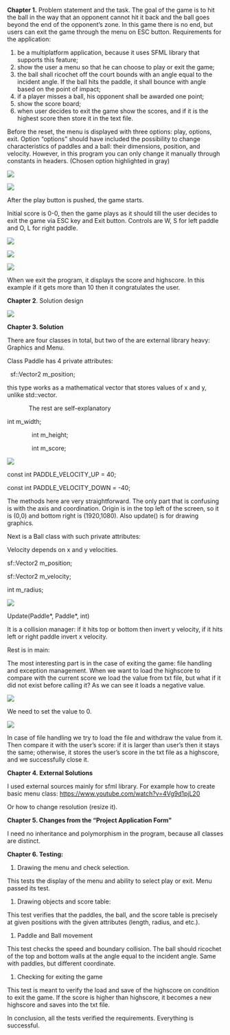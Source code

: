 **Chapter 1.** Problem statement and the task. The goal of the game is to hit the ball in the way that an opponent cannot hit it back and the ball goes beyond the end of the opponent’s zone. In this game there is no end, but users can exit the game through the menu on ESC button. Requirements for the application:

1) be a multiplatform application, because it uses SFML library that supports this feature;
1) show the user a menu so that he can choose to play or exit the game;
1) the ball shall ricochet off the court bounds with an angle equal to the incident angle. If the ball hits the paddle, it shall bounce with angle based on the point of impact;
1) if a player misses a ball, his opponent shall be awarded one point;
1) show the score board;
1) when user decides to exit the game show the scores, and if it is the highest score then store it in the text file.	

Before the reset, the menu is displayed with three options: play, options, exit. Option “options” should have included the possibility to change characteristics of paddles and a ball: their dimensions, position, and velocity. However, in this program you can only change it manually through constants in headers. (Chosen option highlighted in gray)

![](001.png)


![](001.png)

After the play button is pushed, the game starts.

Initial score is 0-0, then the game plays as it should till the user decides to exit the game via ESC key and Exit button. Controls are W, S for left paddle and O, L for right paddle.

![](001.png)

![](001.png)

![](002.png)

When we exit the program, it displays the score and highscore. In this example if it gets more than 10 then it congratulates the user.











**Chapter 2**. Solution design

![](003.png)

**Chapter 3. Solution**

There are four classes in total, but two of the are external library heavy: Graphics and Menu.

Class Paddle has 4 private attributes: 

` `sf::Vector2<float> m\_position;

this type works as a mathematical vector that stores values of x and y, unlike std::vector.

`       `The rest are self-explanatory

int m\_width;			

`        `int m\_height;

`        `int m\_score;

![](004.png)

const int PADDLE\_VELOCITY\_UP = 40;

const int PADDLE\_VELOCITY\_DOWN = -40;

The methods here are very straightforward. The only part that is confusing is with the axis and coordination. Origin is in the top left of the screen, so it is (0,0) and bottom right is (1920,1080). Also update() is for drawing graphics.







Next is a Ball class with such private attributes:

Velocity depends on x and y velocities.

sf::Vector2<float> m\_position;

sf::Vector2<float> m\_velocity;

int m\_radius;

![](005.png)

Update(Paddle\*, Paddle\*, int)

It is a collision manager: if it hits top or bottom then invert y velocity, if it hits left or right paddle invert x velocity.

Rest is in main:

The most interesting part is in the case of exiting the game: file handling and exception management. When we want to load the highscore to compare with the current score we load the value from txt file, but what if it did not exist before calling it? As we can see it loads a negative value.

![](006.png)




We need to set the value to 0.

![](007.png)

In case of file handling we try to load the file and withdraw the value from it. Then compare it with the user’s score: if it is larger than user’s then it stays the same; otherwise, it stores the user’s score in the txt file as a highscore, and we successfully close it.


**Chapter 4. External Solutions**

I used external sources mainly for sfml library. For example how to create basic menu class: <https://www.youtube.com/watch?v=4Vg9d1pjL20>

Or how to change resolution (resize it).

**Chapter 5. Changes from the “Project Application Form”**

I need no inheritance and polymorphism in the program, because all classes are distinct.

**Chapter 6. Testing:**

1) Drawing the menu and check selection.

This tests the display of the menu and ability to select play or exit. Menu passed its test.

1) Drawing objects and score table:

This test verifies that the paddles, the ball, and the score table is precisely at given positions with the given attributes (length, radius, and etc.).

1) Paddle and Ball movement

This test checks the speed and boundary collision. The ball should ricochet of the top and bottom walls at the angle equal to the incident angle. Same with paddles, but different coordinate.

1) Checking for exiting the game

This test is meant to verify the load and save of the highscore on condition to exit the game. If the score is higher than highscore, it becomes a new highscore and saves into the txt file.

In conclusion, all the tests verified the requirements. Everything is successful.

